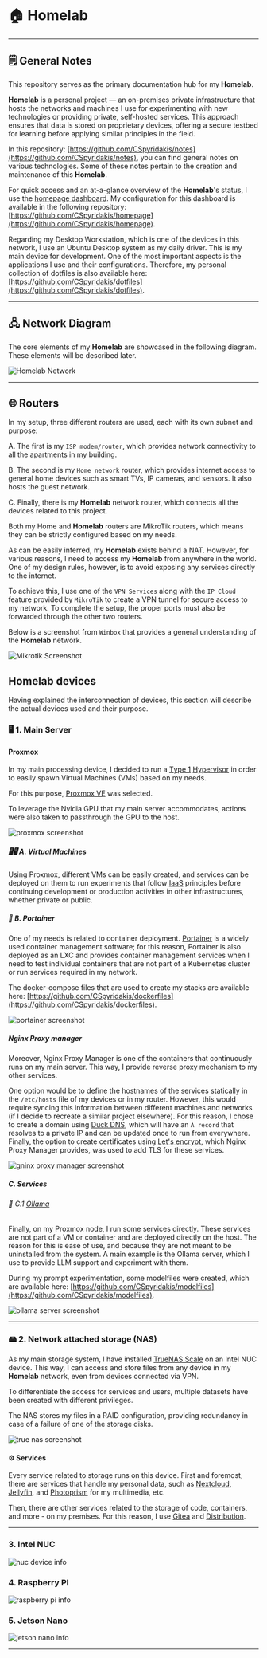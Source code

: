 # 🏠 Homelab

---
## 🗒️ General Notes

This repository serves as the primary documentation hub for my **Homelab**.

**Homelab** is a personal project — an on-premises private infrastructure that hosts the networks and machines I use for experimenting with new technologies or providing private, self-hosted services. This approach ensures that data is stored on proprietary devices, offering a secure testbed for learning before applying similar principles in the field.

In this repository: [https://github.com/CSpyridakis/notes](https://github.com/CSpyridakis/notes), you can find general notes on various technologies. Some of these notes pertain to the creation and maintenance of this **Homelab**.

For quick access and an at-a-glance overview of the **Homelab**'s status, I use the [homepage dashboard](https://github.com/gethomepage/homepage). My configuration for this dashboard is available in the following repository: [https://github.com/CSpyridakis/homepage](https://github.com/CSpyridakis/homepage).

Regarding my Desktop Workstation, which is one of the devices in this network, I use an Ubuntu Desktop system as my daily driver. This is my main device for development. One of the most important aspects is the applications I use and their configurations. Therefore, my personal collection of dotfiles is also available here: [https://github.com/CSpyridakis/dotfiles](https://github.com/CSpyridakis/dotfiles).

---

## 🖧 Network Diagram
The core elements of my **Homelab**  are showcased in the following diagram. These elements will be described later.

![Homelab Network](./doc/Homelab.drawio.png)

---

## 🌐 Routers

In my setup, three different routers are used, each with its own subnet and purpose:

A. The first is my `ISP modem/router`, which provides network connectivity to all the apartments in my building.

B. The second is my `Home network` router, which provides internet access to general home devices such as smart TVs, IP cameras, and sensors. It also hosts the guest network.

C. Finally, there is my **Homelab** network router, which connects all the devices related to this project.

Both my Home and **Homelab** routers are MikroTik routers, which means they can be strictly configured based on my needs.

As can be easily inferred, my **Homelab** exists behind a NAT. However, for various reasons, I need to access my **Homelab** from anywhere in the world. One of my design rules, however, is to avoid exposing any services directly to the internet.

To achieve this, I use one of the `VPN Services` along with the `IP Cloud` feature provided by `MikroTik` to create a VPN tunnel for secure access to my network. To complete the setup, the proper ports must also be forwarded through the other two routers.

Below is a screenshot from `Winbox` that provides a general understanding of the **Homelab** network.

![Mikrotik Screenshot](./doc/mikrotik.png)

## **Homelab** devices
Having explained the interconnection of devices, this section will describe the actual devices used and their purpose.

### 🖥️ 1. Main Server

#### Proxmox
In my main processing device, I decided to run a [Τype 1](https://aws.amazon.com/compare/the-difference-between-type-1-and-type-2-hypervisors/) [Hypervisor](https://en.wikipedia.org/wiki/Hypervisor) in order to easily spawn Virtual Machines (VMs) based on my needs.

For this purpose, [Proxmox VE](https://www.proxmox.com/en/) was selected. 

To leverage the Nvidia GPU that my main server accommodates, actions were also taken to passthrough the GPU to the host.

![proxmox screenshot](./doc/proxmox.png)

##### 🖥️🖥️ A. Virtual Machines
Using Proxmox, different VMs can be easily created, and services can be deployed on them to run experiments that follow [IaaS](https://en.wikipedia.org/wiki/Infrastructure_as_a_service) principles before continuing development or production activities in other infrastructures, whether private or public.

##### 🐳 B. Portainer
One of my needs is related to container deployment. [Portainer](https://www.portainer.io/) is a widely used container management software; for this reason, Portainer is also deployed as an LXC and provides container management services when I need to test individual containers that are not part of a Kubernetes cluster or run services required in my network.

The docker-compose files that are used to create my stacks are available here: [https://github.com/CSpyridakis/dockerfiles](https://github.com/CSpyridakis/dockerfiles).

![portainer screenshot](./doc/portainer.png)

##### Nginx Proxy manager
Moreover, Nginx Proxy Manager is one of the containers that continuously runs on my main server. This way, I provide reverse proxy mechanism to my other services.

One option would be to define the hostnames of the services statically in the `/etc/hosts` file of my devices or in my router. However, this would require syncing this information between different machines and networks (if I decide to recreate a similar project elsewhere). For this reason, I chose to create a domain using [Duck DNS](https://www.duckdns.org/), which will have an `A record` that resolves to a private IP and can be updated once to run from everywhere. Finally, the option to create certificates using [Let's encrypt](https://letsencrypt.org/), which Nginx Proxy Manager provides, was used to add TLS for these services.

![gninx proxy manager screenshot](./doc/nginx-proxy-manager.png)

##### C. Services
###### 🤖 C.1 [Ollama](https://ollama.com/)
Finally, on my Proxmox node, I run some services directly. These services are not part of a VM or container and are deployed directly on the host. The reason for this is ease of use, and because they are not meant to be uninstalled from the system. A main example is the Ollama server, which I use to provide LLM support and experiment with them.

During my prompt experimentation, some modelfiles were created, which are available here: [https://github.com/CSpyridakis/modelfiles](https://github.com/CSpyridakis/modelfiles).

![ollama server screenshot](./doc/ollama-server.png)

--- 

### 🖴 2. Network attached storage (NAS) 
As my main storage system, I have installed [TrueNAS Scale](https://www.truenas.com/) on an Intel NUC device. This way, I can access and store files from any device in my **Homelab** network, even from devices connected via VPN.

To differentiate the access for services and users, multiple datasets have been created with different privileges.

The NAS stores my files in a RAID configuration, providing redundancy in case of a failure of one of the storage disks.

![true nas screenshot](./doc/truenas.png)

#### ⚙️ Services
Every service related to storage runs on this device.
First and foremost, there are services that handle my personal data, such as [Nextcloud](https://nextcloud.com/), [Jellyfin](https://jellyfin.org/), and [Photoprism](https://www.photoprism.app/) for my multimedia, etc.

Then, there are other services related to the storage of code, containers, and more - on my premises. For this reason, I use [Gitea](https://about.gitea.com/) and [Distribution](https://distribution.github.io/distribution/).


--- 

### 3. Intel NUC
![nuc device info](./doc/nuc.png)

### 4. Raspberry PI
![raspberry pi info](./doc/raspberry.png)

### 5. Jetson Nano
![jetson nano info](./doc/jetson-nano.png)

--- 
